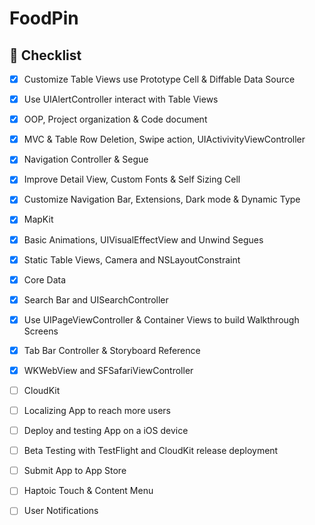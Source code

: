 # FoodPin

## :bookmark: Checklist

- [X] Customize Table Views use Prototype Cell & Diffable Data Source
- [X] Use UIAlertController interact with Table Views 
- [X] OOP, Project organization & Code document
- [X] MVC & Table Row Deletion, Swipe action, UIActivivityViewController
- [X] Navigation Controller & Segue
- [X] Improve Detail View, Custom Fonts & Self Sizing Cell
- [X] Customize Navigation Bar, Extensions, Dark mode & Dynamic Type
- [X] MapKit
- [X] Basic Animations, UIVisualEffectView and Unwind Segues
- [X] Static Table Views, Camera and NSLayoutConstraint
- [X] Core Data
- [X] Search Bar and UISearchController
- [X] Use UIPageViewController & Container Views to build Walkthrough Screens
- [X] Tab Bar Controller & Storyboard Reference
- [X] WKWebView and SFSafariViewController

- [ ] CloudKit
- [ ] Localizing App to reach more users
- [ ] Deploy and testing App on a iOS device
- [ ] Beta Testing with TestFlight and CloudKit release deployment
- [ ] Submit App to App Store
- [ ] Haptoic Touch & Content Menu
- [ ] User Notifications

